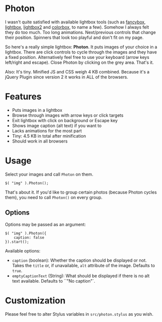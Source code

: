 # Photon

I wasn't quite satisfied with available lightbox tools (such as [fancybox](http://fancyapps.com/fancybox/), [lightbox](http://lokeshdhakar.com/projects/lightbox/), [lightbox2](http://lokeshdhakar.com/projects/lightbox2/) and [colorbox](http://www.jacklmoore.com/colorbox/), to name a few). Somehow I always felt they do too much. Too long animations. Next/previous controls that change their position. Spinners that look too playful and don't fit on my page.

So here's a really simple lightbox: **Photon**. It puts images of your choice in a lightbox. There are click controls to cycle through the images and they have a fixed position. Alternatively feel free to use your keyboard (arrow keys left/right and escape). Close Photon by clicking on the grey area. That's it. 

Also: It's tiny. Minified JS and CSS weigh 4 KB combined. Because it's a jQuery Plugin since version 2	 it works in ALL of the browsers.

# Features

* Puts images in a lightbox
* Browse through images with arrow keys or click targets
* Exit lightbox with click on background or Escape key
* Shows image caption (alt text) if you want to
* Lacks animations for the most part
* Tiny: 4.5 KB in total after minification
* Should work in all browsers

# Usage

Select your images and call ``Photon`` on them.

    $( "img" ).Photon();

That's about it. If you'd like to group certain photos (because Photon cycles them), you need to call ``Photon()`` on every group.

## Options

Options may be passed as an argument:

    $( "img" ).Photon({
		caption: false
    }).start();

Available options:

* ``caption`` (boolean): Whether the caption should be displayed or not. Takes the ``title`` or, if unavailable, ``alt`` attribute of the image. Defaults to ``true``.
* ``emptyCaptionText`` (String): What should be displayed if there is no alt text available. Defaults to ``"No caption"`.

# Customization

Please feel free to alter Stylus variables in ``src/photon.stylus`` as you wish.
